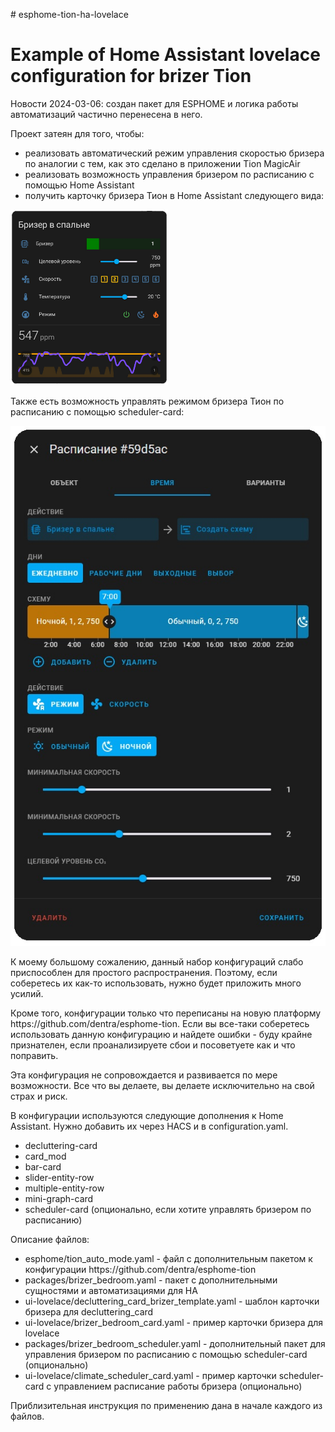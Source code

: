 <p># esphome-tion-ha-lovelace</p>

<h1>Example of Home Assistant lovelace configuration for brizer Tion</h1>

<p>Новости 2024-03-06: создан пакет для ESPHOME и логика работы автоматизаций частично перенесена в него.</p>

<p>Проект затеян для того, чтобы:</p>
<ul>
	<li>реализовать автоматический режим управления скоростью бризера по аналогии с тем, как это сделано в приложении Tion MagicAir</li>
	<li>реализовать возможность управления бризером по расписанию с помощью Home Assistant</li>
	<li>получить карточку бризера Тион в Home Assistant следующего вида:</li>
</ul>
 
<p><img alt="" src="https://github.com/dima11235/esphome-tion-ha-lovelace/blob/main/images/tion-ha-lovelace.jpg" width=50%; />

<p>Также есть возможность управлять режимом бризера Тион по расписанию с помощью scheduler-card:</p>
<p><img alt="" src="https://github.com/dima11235/esphome-tion-ha-lovelace/blob/main/images/tion-ha-scheduler-card.jpg" />

<p>К моему большому сожалению, данный набор конфигураций слабо приспособлен для простого распространения.
Поэтому, если соберетесь их как-то использовать, нужно будет приложить много усилий.</p>

<p>Кроме того, конфигурации только что переписаны на новую платформу https://github.com/dentra/esphome-tion.
Если вы все-таки соберетесь использовать данную конфигурацию и найдете ошибки - буду крайне признателен, 
если проанализируете сбои и посоветуете как и что поправить.</p>

<p>Эта конфигурация не сопровождается и развивается по мере возможности. Все что вы делаете, вы делаете исключительно на свой страх и риск.</p>

<p>В конфигурации используются следующие дополнения к Home Assistant. Нужно добавить их через HACS и в configuration.yaml.</p>
<ul>
	<li>decluttering-card</li>
	<li>card_mod</li>
	<li>bar-card</li>
	<li>slider-entity-row</li>
	<li>multiple-entity-row</li>
	<li>mini-graph-card</li>
	<li>scheduler-card (опционально, если хотите управлять бризером по расписанию)</li>
</ul>

<p>Описание файлов:</p>
<ul>
	<li>esphome/tion_auto_mode.yaml - файл с дополнительным пакетом к конфигурации https://github.com/dentra/esphome-tion</li>
	<li>packages/brizer_bedroom.yaml - пакет с дополнительными сущностями и автоматизациями для HA</li>
	<li>ui-lovelace/decluttering_card_brizer_template.yaml - шаблон карточки бризера для decluttering_card</li>
	<li>ui-lovelace/brizer_bedroom_card.yaml - пример карточки бризера для lovelace</li>
	<li>packages/brizer_bedroom_scheduler.yaml - дополнительный пакет для управления бризером по расписанию с помощью scheduler-card (опционально)</li>
	<li>ui-lovelace/climate_scheduler_card.yaml - пример карточки scheduler-card с управлением расписание работы бризера (опционально)</li>
</ul>

<p>Приблизительная инструкция по применению дана в начале каждого из файлов.<p>
